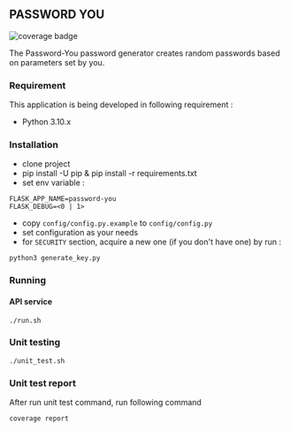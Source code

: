 ## PASSWORD YOU

![coverage badge](https://img.shields.io/endpoint?url=https://gist.githubusercontent.com/agungprsty/0bd00bdb55473f9289eb4c38dc963ffb/raw/covbadge.json)

The Password-You password generator creates random passwords based on parameters set by you.

### Requirement

This application is being developed in following requirement :
- Python 3.10.x

### Installation 
- clone project
- pip install -U pip & pip install -r requirements.txt
- set env variable : 

```
FLASK_APP_NAME=password-you
FLASK_DEBUG=<0 | 1>
```

- copy ``config/config.py.example`` to ``config/config.py``
- set configuration as your needs 
- for ``SECURITY`` section, acquire a new one (if you don't have one) by run : 

```
python3 generate_key.py
```

### Running

#### API service  
```
./run.sh
```

### Unit testing

```
./unit_test.sh
```

### Unit test report

After run unit test command, run following command

```
coverage report
```